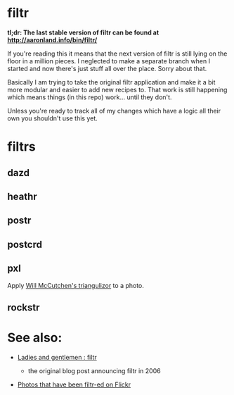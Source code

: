 filtr
==

**tl;dr: The last stable version of filtr can be found at http://aaronland.info/bin/filtr/**

If you're reading this it means that the next version of filtr is still lying on
the floor in a million pieces. I neglected to make a separate branch when I
started and now there's just stuff all over the place. Sorry about that.

Basically I am trying to take the original filtr application and make it a bit
more modular and easier to add new recipes to. That work is still happening
which means things (in this repo) work... until they don't.

Unless you're ready to track all of my changes which have a logic all their own
you shouldn't use this yet.

filtrs
==

dazd
--

heathr
--

postr
--

postcrd
--

pxl
--

Apply [Will McCutchen's triangulizor](https://github.com/mccutchen/triangulizor) to   a photo.

rockstr
--

See also:
==

* [Ladies and gentlemen : filtr](http://www.aaronland.info/weblog/2006/07/31/baconmelon/#filtr)
  - the original blog post announcing filtr in 2006

* [Photos that have been filtr-ed on Flickr](http://www.flickr.com/photos/tags/filtr:process=)
